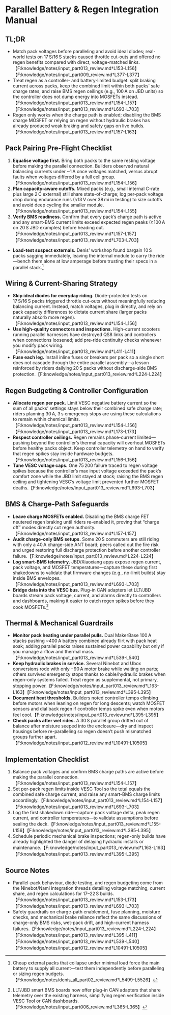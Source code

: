 # Parallel Battery & Regen Integration Manual

## TL;DR
- Match pack voltages before paralleling and avoid ideal diodes; real-world tests on 17 S/16 S stacks caused throttle cut-outs and offered no regen benefits compared with direct, voltage-matched links.【F:knowledge/notes/input_part013_review.md†L153-L156】【F:knowledge/notes/input_part009_review.md†L377-L377】
- Treat regen as a controller- and battery-limited budget: split braking current across packs, keep the combined limit within both packs’ safe charge rates, and raise BMS regen ceilings (e.g., 100 A on JBD units) so the controller does not dump energy into MOSFETs instead.【F:knowledge/notes/input_part013_review.md†L154-L157】【F:knowledge/notes/input_part013_review.md†L693-L703】
- Regen only works when the charge path is enabled; disabling the BMS charge MOSFET or relying on regen without hydraulic brakes has already produced weak braking and safety gaps on live builds.【F:knowledge/notes/input_part013_review.md†L157-L163】

## Pack Pairing Pre-Flight Checklist
1. **Equalise voltage first.** Bring both packs to the same resting voltage before making the parallel connection. Builders observed natural balancing currents under ~1 A once voltages matched, versus abrupt faults when voltages differed by a full cell group.【F:knowledge/notes/input_part013_review.md†L154-L156】
2. **Plan capacity-aware cutoffs.** Mixed packs (e.g., small internal C-rate plus large 2 C external) still share state-of-charge; log per-pack voltage drop during endurance runs (≈13 V over 38 mi in testing) to size cutoffs and avoid deep cycling the smaller module.【F:knowledge/notes/input_part013_review.md†L154-L155】
3. **Verify BMS readiness.** Confirm that every pack’s charge path is active and any smart-BMS current limits exceed expected regen peaks (≥100 A on 20 S JBD examples) before heading out.【F:knowledge/notes/input_part013_review.md†L157-L157】【F:knowledge/notes/input_part013_review.md†L703-L703】
- **Load-test suspect externals.** Denis’ workshop found bargain 10 S packs sagging immediately, leaving the internal module to carry the ride—bench them alone at low amperage before trusting their specs in a parallel stack.[^cheap-externals]

## Wiring & Current-Sharing Strategy
- **Skip ideal diodes for everyday riding.** Diode-protected tests on 17 S/16 S packs triggered throttle cut-outs without meaningfully reducing balancing current. Instead, match voltages, plug in directly, and rely on pack capacity differences to dictate current share (larger packs naturally absorb more regen).【F:knowledge/notes/input_part013_review.md†L154-L156】
- **Use high-quality connectors and inspections.** High-current scooters running parallel harnesses have destroyed QS8 links and controllers when connections loosened; add pre-ride continuity checks whenever you modify pack wiring.【F:knowledge/notes/input_part013_review.md†L411-L411】
- **Fuse each leg.** Install inline fuses or breakers per pack so a single short does not cascade through the entire parallel assembly—a lesson reinforced by riders dailying 20 S packs without discharge-side BMS protection.【F:knowledge/notes/input_part013_review.md†L224-L224】

## Regen Budgeting & Controller Configuration
- **Allocate regen per pack.** Limit VESC negative battery current so the sum of all packs’ settings stays below their combined safe charge rate; riders planning 30 A, 3 s emergency stops are using these calculations to remain within chemical limits.【F:knowledge/notes/input_part013_review.md†L154-L156】【F:knowledge/notes/input_part013_review.md†L173-L173】
- **Respect controller ceilings.** Regen remains phase-current limited—pushing beyond the controller’s thermal capacity will overheat MOSFETs before healthy packs object. Keep controller telemetry on hand to verify that regen spikes stay inside hardware budgets.【F:knowledge/notes/input_part013_review.md†L156-L156】
- **Tune VESC voltage caps.** One 75 200 failure traced to regen voltage spikes because the controller’s max input voltage exceeded the pack’s comfort zone while the JBD limit stayed at stock; raising the BMS regen ceiling and tightening VESC’s voltage limit prevented further MOSFET deaths.【F:knowledge/notes/input_part013_review.md†L693-L703】

## BMS & Charge-Path Safeguards
- **Leave charge MOSFETs enabled.** Disabling the BMS charge FET neutered regen braking until riders re-enabled it, proving that “charge off” modes directly cut regen authority.【F:knowledge/notes/input_part013_review.md†L157-L157】
- **Audit charge-only BMS setups.** Some 20 S commuters are still riding with only a 40 A charge-side ANT board; peers called out the fire risk and urged restoring full discharge protection before another controller failure.【F:knowledge/notes/input_part013_review.md†L224-L224】
- **Log smart-BMS telemetry.** JBD/Xiaoxiang apps expose regen current, pack voltage, and MOSFET temperatures—capture these during first shakedowns to validate that firmware changes (e.g., no-limit builds) stay inside BMS envelopes.【F:knowledge/notes/input_part013_review.md†L693-L703】
- **Bridge data into the VESC bus.** Plug-in CAN adapters let LLT/JBD boards stream pack voltage, current, and alarms directly to controllers and dashboards, making it easier to catch regen spikes before they cook MOSFETs.[^can-bridge]

## Thermal & Mechanical Guardrails
- **Monitor pack heating under parallel pulls.** Dual MakerBase 100 A stacks pushing ~400 A battery combined already flirt with pack heat soak; adding parallel packs raises sustained power capability but only if you manage airflow and thermal mass.【F:knowledge/notes/input_part013_review.md†L539-L540】
- **Keep hydraulic brakes in service.** Several Ninebot and Ubox conversions rode with only −90 A motor brake while waiting on parts; others survived emergency stops thanks to cable/hydraulic brakes when regen-only systems failed. Treat regen as supplemental, not primary, stopping power.【F:knowledge/notes/input_part013_review.md†L163-L163】【F:knowledge/notes/input_part013_review.md†L395-L395】
- **Document heat thresholds.** Builders noted controller temps climbing before motors when leaning on regen for long descents; watch MOSFET sensors and dial back regen if controller temps spike even when motors feel cool.【F:knowledge/notes/input_part013_review.md†L395-L395】
- **Check packs after wet rides.** A 30 S parallel group drifted out of balance after moisture seeped into the enclosure—dry and inspect housings before re-paralleling so regen doesn’t push mismatched groups further apart.【F:knowledge/notes/input_part012_review.md†L10491-L10505】

## Implementation Checklist
1. Balance pack voltages and confirm BMS charge paths are active before making the parallel connection.【F:knowledge/notes/input_part013_review.md†L154-L157】
2. Set per-pack regen limits inside VESC Tool so the total equals the combined safe charge current, and raise any smart-BMS charge limits accordingly.【F:knowledge/notes/input_part013_review.md†L154-L157】【F:knowledge/notes/input_part013_review.md†L693-L703】
3. Log the first shakedown ride—capture pack voltage delta, peak regen current, and controller temperatures—to validate assumptions before sealing the deck.【F:knowledge/notes/input_part013_review.md†L155-L156】【F:knowledge/notes/input_part013_review.md†L395-L395】
4. Schedule periodic mechanical brake inspections; regen-only builds have already highlighted the danger of delaying hydraulic installs or maintenance.【F:knowledge/notes/input_part013_review.md†L163-L163】【F:knowledge/notes/input_part013_review.md†L395-L395】

## Source Notes
- Parallel-pack behaviour, diode testing, and regen budgeting come from the Ninebot/Nami integration threads detailing voltage matching, current share, and regen calculations for 17–22 S builds.【F:knowledge/notes/input_part013_review.md†L153-L173】【F:knowledge/notes/input_part013_review.md†L693-L703】
- Safety guardrails on charge-path enablement, fuse planning, moisture checks, and mechanical brake reliance reflect the same discussions of charge-only BMS risks, wet-pack drift, and high-current harness failures.【F:knowledge/notes/input_part013_review.md†L224-L224】【F:knowledge/notes/input_part013_review.md†L395-L411】【F:knowledge/notes/input_part013_review.md†L539-L540】【F:knowledge/notes/input_part012_review.md†L10491-L10505】
[^can-bridge]: LLT/JBD smart BMS boards now offer plug-in CAN adapters that share telemetry over the existing harness, simplifying regen verification inside VESC Tool or CAN dashboards.【F:knowledge/notes/input_part006_review.md†L365-L365】
[^cheap-externals]: Cheap external packs that collapse under minimal load force the main battery to supply all current—test them independently before paralleling or sizing regen budgets.【F:knowledge/notes/denis_all_part02_review.md†L5499-L5526】
